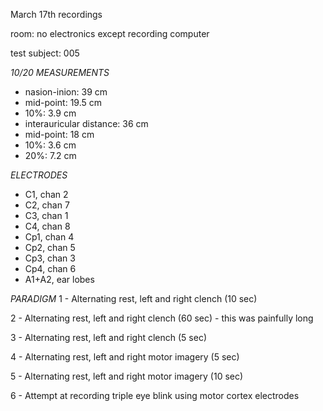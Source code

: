 March 17th recordings

room: no electronics except recording computer

test subject: 005

*10/20 MEASUREMENTS*
- nasion-inion: 39 cm
- mid-point: 19.5 cm
- 10%:  3.9 cm
- interauricular distance: 36 cm
- mid-point: 18 cm
- 10%: 3.6 cm
- 20%: 7.2 cm

*ELECTRODES*
- C1, chan 2
- C2, chan 7
- C3, chan 1
- C4, chan 8
- Cp1, chan 4
- Cp2, chan 5
- Cp3, chan 3
- Cp4, chan 6
- A1+A2, ear lobes

*PARADIGM*
1 - Alternating rest, left and right clench (10 sec)

2 - Alternating rest, left and right clench (60 sec) - this was painfully long

3 - Alternating rest, left and right clench (5 sec)

4 - Alternating rest, left and right motor imagery (5 sec)

5 - Alternating rest, left and right motor imagery (10 sec)

6 - Attempt at recording triple eye blink using motor cortex electrodes

